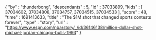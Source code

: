 {
  "by" : "thunderbong",
  "descendants" : 5,
  "id" : 37033899,
  "kids" : [ 37034602, 37034808, 37034757, 37034515, 37034533 ],
  "score" : 48,
  "time" : 1691413633,
  "title" : "The $1M shot that changed sports contests forever",
  "type" : "story",
  "url" : "https://www.espn.com/nba/story/_/id/36146138/million-dollar-shot-michael-jordan-chicago-bulls-1993"
}
